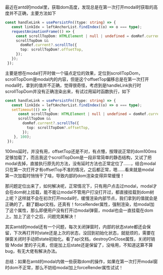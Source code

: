 <!-- category: "antd"
labels: "react,antd"
createdAt: 2022-08-08T17:25:22.832+00:00 -->
最近在antd的modal里，获取dom高度，发现总是在第一次打开modal时获取的高度并不正确，主要方法如下
```typescript
const handleLink = usePersistFn((type: string) => {
   const linkIdx = leftAnchorList.findIndex((o) => o === type);
   requestAnimationFrame(() => {
     const scrollTopDom: HTMLElement | null | undefined = domRef.current?.querySelector(`#anchor_content${linkIdx}`);
     scrollTopDom &&
       domRef.current?.scrollTo({
       top: scrollTopDom?.offsetTop,
     });
   });
 });
```
主要是想在modal打开时做一个锚点定位的效果，定位到scrollTopDom，scrollTopDom是modal内的内容，但是这个offsetTop偏移总是在第一次打开modal时，拿到的值并不正确，觉得很奇怪，考虑到是handleLink执行时scrollTopDom并没有正确渲染出来，有试过用延时函数执行，如下
```typescript
const handleLink = usePersistFn((type: string) => {
   const linkIdx = leftAnchorList.findIndex((o) => o === type);
   setTimeout(() => {
      const scrollTopDom: HTMLElement | null | undefined = domRef.current?.querySelector(`#anchor_content${linkIdx}`);
      scrollTopDom &&
        domRef.current?.scrollTo({
          top: scrollTopDom?.offsetTop,
        });
    }, 100);
 });
 ```
100ms延时，并没有用，offsetTop还是不对，有点懵，按理说正常的dom100ms足够加载了，而且我这个scrollTopDom是一段非常简单的静态结构，又试了把modal去掉，直接执行原先的方法，没有延时方法也正常定位了……，结合modal只在第一次打开才有offsetTop不准的情况，之后都正常，嗯……看来就是modal第一次加载时悄悄干了啥，导致内部的dom渲染变得异常缓慢！

那问题定位出来了，如何解决呢，正常情况下，只有用户点击过modal，modal才会在dom树上挂载，能不能让modal不管用户打没打开过，都直接挂载到dom树上呢？这样就不会在初次打开modal时，缓慢渲染内部节点，我们拿到的值就会是正确的了。翻了翻api文档，还真有！forceRender属性，强制渲染，给modal加了这个属性，那么即便用户没有打开过modal弹窗，modal也会一直挂载在dom上。加上了这个之后，问题完美解决！

其实antd的modal还有一个问题，每次关闭弹窗时，内部的状态state都还会保留，下次再打开时state还是上次的状态，没回到初始化状态，就挺烦的，需要在弹窗关闭时手动把state初始化。看了api文档，destroyOnClose属性，关闭时销毁 Modal 里的子元素，但是加上后state还是保留了，没啥用，不知道这算不算bug，有无大佬有解决办法。

总结：如果在antd的modal内做一些获取dom的操作，如果在第一次打开modal窗时dom不正常，那么不妨给modal加上forceRender属性试试！